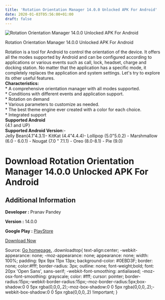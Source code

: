 ```yaml
---
title: 'Rotation Orientation Manager 14.0.0 Unlocked APK For Android'
date: 2020-01-03T05:56:00+01:00
draft: false
---
```


![Rotation Orientation Manager 14.0.0 Unlocked APK For Android](https://i1.wp.com/apkhome.net/wp-content/uploads/2020/01/Rotation-Orientation-Manager-14.0.0-Unlocked.png "Rotation Orientation Manager 14.0.0 Unlocked APK For Android")

  

Rotation Orientation Manager 14.0.0 Unlocked APK For Android

Rotation is a tool for Android to control the orientation of the device. It offers all the modes supported by Android and can be configured according to applications or various events such as call, lock, headset, charge and docking station. No matter that the application has a specific mode, it completely replaces the application and system settings. Let's try to explore its other useful features.  
**Characteristics:**  
\* A comprehensive orientation manager with all modes supported.  
\* Conditions with different events and application support.  
\* Rotation on demand  
\* Various parameters to customize as needed.  
\* The best theme engine ever created with a color for each choice.  
\* Integrated support  
**Supported Android**  
{4.1 and UP}  
**Supported Android Version**:-  
Jelly Bean(4.1"4.3.1)- KitKat (4.4"4.4.4)- Lollipop (5.0"5.0.2) - Marshmallow (6.0 - 6.0.1) - Nougat (7.0 " 7.1.1) - Oreo (8.0-8.1) - Pie (9.0)

Download Rotation Orientation Manager 14.0.0 Unlocked APK For Android
=====================================================================

Additional Information
----------------------

**Developer :** Pranav Pandey

**Version :** 14.0.0

**Google Play :** [PlayStore](https://play.google.com/store/apps/details?id=com.pranavpandey.rotation)

  

[Download Now](https://store4app.co/post/rotation-orientation-manager-14-0-0-unlocked-apk-for-android_1577955715)

  
Source: [Go homepage.](https://store4app.co/post/rotation-orientation-manager-14-0-0-unlocked-apk-for-android_1577955715) .downloadtop{ text-align:center; -webkit-appearance: none; -moz-appearance: none; appearance: none; width: 100%; padding: 9px 9px 11px 13px; background-color: #0EBD3F; border: none; color:#fff; border-radius: 3px; outline: none; font-weight;bold; font: 20px 'Open Sans', sans-serif; -webkit-font-smoothing: antialiased; -moz-osx-font-smoothing: grayscale; color: #fff; cursor: pointer; border-radius:15px;-webkit-border-radius:15px;-moz-border-radius:5px;box-shadow:0 0 5px rgba(0,0,0,.2);-moz-box-shadow:0 0 5px rgba(0,0,0,.2);-webkit-box-shadow:0 0 5px rgba(0,0,0,.2) !important; }